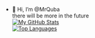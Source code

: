 - 👋 Hi, I’m @MrQuba  
there will be more in the future  
[![My GitHub Stats](https://github-readme-stats.vercel.app/api?username=MrQuba)](https://github.com/anuraghazra/github-readme-stats)  
[![Top Languages](https://github-readme-stats.vercel.app/api/top-langs/?username=MrQuba)](https://github.com/anuraghazra/github-readme-stats)
